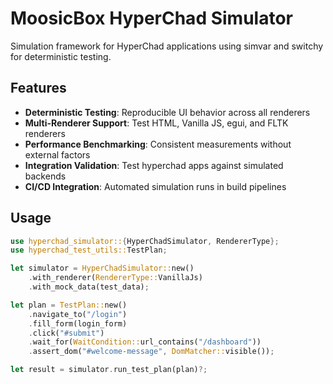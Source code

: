 # MoosicBox HyperChad Simulator

Simulation framework for HyperChad applications using simvar and switchy for deterministic testing.

## Features

* **Deterministic Testing**: Reproducible UI behavior across all renderers
* **Multi-Renderer Support**: Test HTML, Vanilla JS, egui, and FLTK renderers
* **Performance Benchmarking**: Consistent measurements without external factors
* **Integration Validation**: Test hyperchad apps against simulated backends
* **CI/CD Integration**: Automated simulation runs in build pipelines

## Usage

```rust
use hyperchad_simulator::{HyperChadSimulator, RendererType};
use hyperchad_test_utils::TestPlan;

let simulator = HyperChadSimulator::new()
    .with_renderer(RendererType::VanillaJs)
    .with_mock_data(test_data);

let plan = TestPlan::new()
    .navigate_to("/login")
    .fill_form(login_form)
    .click("#submit")
    .wait_for(WaitCondition::url_contains("/dashboard"))
    .assert_dom("#welcome-message", DomMatcher::visible());

let result = simulator.run_test_plan(plan)?;
```